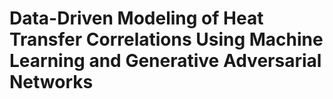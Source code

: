 # Data-Driven Modeling of Heat Transfer Correlations Using Machine Learning and Generative Adversarial Networks
